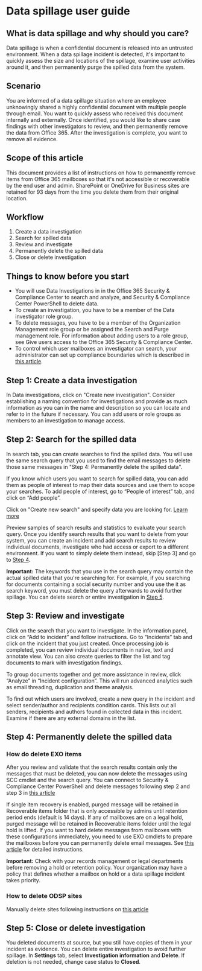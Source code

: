
# Data spillage user guide 

## What is data spillage and why should you care?
Data spillage is when a confidential document is released into an untrusted environment. When a data spillage incident is detected, it's important to quickly assess the size and locations of the spillage, examine user activities around it, and then permanently purge the spilled data from the system.

## Scenario
You are informed of a data spillage situation where an employee unknowingly shared a highly confidential document with multiple people through email. You want to quickly assess who received this document internally and externally. Once identified, you would like to share case findings with other investigators to review, and then permanently remove the data from Office 365. After the investigation is complete, you want to remove all evidence. 

## Scope of this article
This document provides a list of instructions on how to permanently remove items from Office 365 mailboxes so that it's not accessible or recoverable by the end user and admin. SharePoint or OneDrive for Business sites are retained for 93 days from the time you delete them from their original location.

## Workflow
1.	Create a data investigation 
2.	Search for spilled data
3.	Review and investigate
4.	Permanently delete the spilled data 
5.	Close or delete investigation


## Things to know before you start
- You will use Data Investigations in in the Office 365 Security & Compliance Center to search and analyze, and Security & Compliance Center PowerShell to delete data. 
- To create an investigation, you have to be a member of the Data investigator role group.
- To delete messages, you have to be a member of the Organization Management role group or be assigned the Search and Purge management role. For information about adding users to a role group, see Give users access to the Office 365 Security & Compliance Center. 
- To control which user mailboxes an investigator can search, your administrator can set up compliance boundaries which is described in [this article](https://docs.microsoft.com/en-us/office365/securitycompliance/set-up-compliance-boundaries). 

## Step 1: Create a data investigation
In Data investigations, click on "Create new investigation". Consider establishing a naming convention for investigations and provide as much information as you can in the name and description so you can locate and refer to in the future if necessary. You can add users or role groups as members to an investigation to manage access. 

## Step 2: Search for the spilled data  
In search tab, you can create searches to find the spilled data. You will use the same search query that you used to find the email messages to delete those same messages in "Step 4: Permanently delete the spilled data". 

If you know which users you want to search for spilled data, you can add them as people of interest to map their data sources and use them to scope your searches. To add people of interest, go to “People of interest” tab, and click on “Add people”. 

Click on "Create new search" and specify data you are looking for. [Learn more](https://docs.microsoft.com/en-us/office365/securitycompliance/content-search)

Preview samples of search results and statistics to evaluate your search query. Once you identify search results that you want to delete from your system, you can create an incident and add search results to review individual documents, investigate who had access or export to a different environment. If you want to simply delete them instead, skip [Step 3] and go to [Step 4](##step-4:-permanently-delete-the-spilled-data). 

**Important:** The keywords that you use in the search query may contain the actual spilled data that you're searching for. For example, if you searching for documents containing a social security number and you use the it as search keyword, you must delete the query afterwards to avoid further spillage. You can delete search or entire investigation in [Step 5](##step-5:-close-or-delete-investigation). 

## Step 3: Review and investigate 
Click on the search that you want to investigate. In the information panel, click on “Add to incident” and follow instructions. Go to “Incidents” tab and click on the incident that you just created. Once processing job is completed, you can review individual documents in native, text and annotate view. You can also create queries to filter the list and tag documents to mark with investigation findings. 

To group documents together and get more assistance in review, click “Analyze” in “Incident configuration”. This will run advanced analytics such as email threading, duplication and theme analysis. 

To find out which users are involved, create a new query in the incident and select sender/author and recipients condition cards. This lists out all senders, recipients and authors found in collected data in this incident. Examine if there are any external domains in the list. 

## Step 4: Permanently delete the spilled data

### How do delete EXO items
After you review and validate that the search results contain only the messages that must be deleted, you can now delete the messages using SCC cmdlet and the search query. 
You can connect to Security & Compliance Center PowerShell and delete messages following step 2 and step 3 in [this article](https://docs.microsoft.com/en-us/office365/securitycompliance/search-for-and-delete-messages-in-your-organization)

If single item recovery is enabled, purged message will be retained in Recoverable items folder that is only accessible by admins until retention period ends (default is 14 days). If any of mailboxes are on a legal hold, purged message will be retained in Recoverable items folder until the legal hold is lifted. If you want to hard delete messages from mailboxes with these configurations immediately, you need to use EXO cmdlets to prepare the mailboxes before you can permanently delete email messages. See [this article](delete-items-in-the-recoverable-items-folder-of-mailboxes-on-hold.md#step-1-collect-information-about-the-mailbox) for detailed instructions. 

**Important:** Check with your records management or legal departments before removing a hold or retention policy. Your organization may have a policy that defines whether a mailbox on hold or a data spillage incident takes priority. 

### How to delete ODSP sites
Manually delete sites following instructions on [this article](https://docs.microsoft.com/en-us/sharepoint/delete-site-collection)

## Step 5: Close or delete investigation
You deleted documents at source, but you still have copies of them in your incident as evidence. You can delete entire investigation to avoid further spillage. In **Settings** tab, select **Investigation information** and **Delete**. If deletion is not needed, change case status to **Closed**. 

